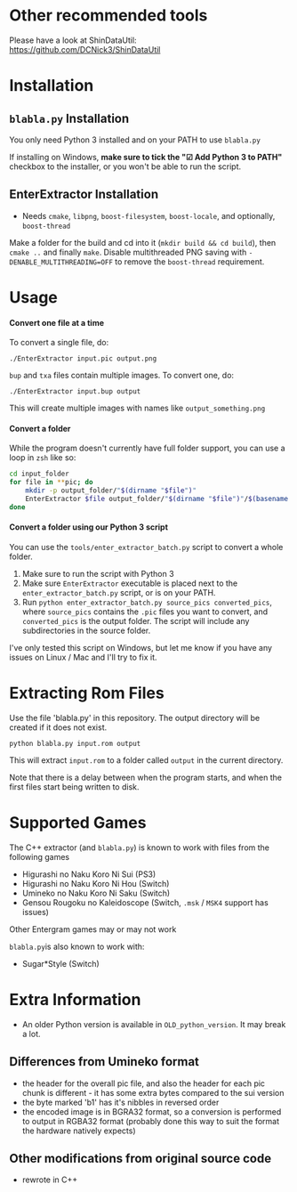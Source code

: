 # Other recommended tools

Please have a look at ShinDataUtil: https://github.com/DCNick3/ShinDataUtil

# Installation

## `blabla.py` Installation

You only need Python 3 installed and on your PATH to use `blabla.py`

If installing on Windows, **make sure to tick the "☑ Add Python 3 to PATH"** checkbox to the installer, or you won't be able to run the script.

## EnterExtractor Installation

- Needs `cmake`, `libpng`, `boost-filesystem`, `boost-locale`, and optionally, `boost-thread`

Make a folder for the build and cd into it (`mkdir build && cd build`), then `cmake ..` and finally `make`.  Disable multithreaded PNG saving with `-DENABLE_MULTITHREADING=OFF` to remove the `boost-thread` requirement.

# Usage

#### Convert one file at a time

To convert a single file, do:

`./EnterExtractor input.pic output.png`

`bup` and `txa` files contain multiple images.  To convert one, do:

`./EnterExtractor input.bup output`

This will create multiple images with names like `output_something.png`

#### Convert a folder

While the program doesn't currently have full folder support, you can use a loop in `zsh` like so:
```zsh
cd input_folder
for file in **pic; do
	mkdir -p output_folder/"$(dirname "$file")"
	EnterExtractor $file output_folder/"$(dirname "$file")"/$(basename "$file" pic)png
done
```

#### Convert a folder using our Python 3 script

You can use the `tools/enter_extractor_batch.py` script to convert a whole folder.

1. Make sure to run the script with Python 3
2. Make sure `EnterExtractor` executable is placed next to the `enter_extractor_batch.py` script, or is on your PATH.
3. Run `python enter_extractor_batch.py source_pics converted_pics`, where `source_pics` contains the `.pic` files you want to convert, and `converted_pics` is the output folder. The script will include any subdirectories in the source folder.

I've only tested this script on Windows, but let me know if you have any issues on Linux / Mac and I'll try to fix it.

# Extracting Rom Files

Use the file 'blabla.py' in this repository. The output directory will be created if it does not exist. 

`python blabla.py input.rom output`

This will extract `input.rom` to a folder called `output` in the current directory.

Note that there is a delay between when the program starts, and when the first files start being written to disk.

# Supported Games

The C++ extractor (and `blabla.py`) is known to work with files from the following games
- Higurashi no Naku Koro Ni Sui (PS3)
- Higurashi no Naku Koro Ni Hou (Switch)
- Umineko no Naku Koro Ni Saku (Switch)
- Gensou Rougoku no Kaleidoscope (Switch, `.msk` / `MSK4` support has issues)

Other Entergram games may or may not work

`blabla.py`is also known to work with:
 - Sugar*Style (Switch)

# Extra Information

- An older Python version is available in `OLD_python_version`.  It may break a lot.

## Differences from Umineko format

- the header for the overall pic file, and also the header for each pic chunk is different - it has some extra bytes compared to the sui version
- the byte marked 'b1' has it's nibbles in reversed order
- the encoded image is in BGRA32 format, so a conversion is performed to output in RGBA32 format (probably done this way to suit the format the hardware natively expects)

## Other modifications from original source code

- rewrote in C++
